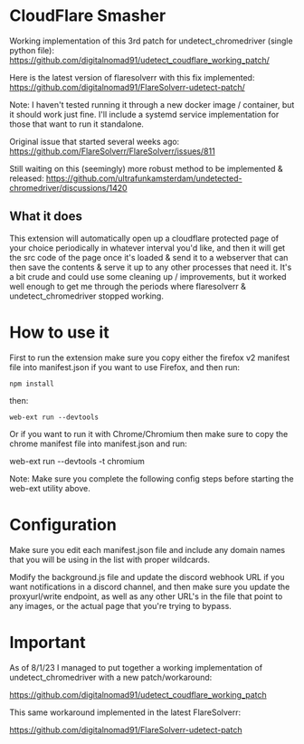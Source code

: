 # CloudFlare Smasher

Working implementation of this 3rd patch for undetect_chromedriver (single python file):
https://github.com/digitalnomad91/udetect_coudflare_working_patch/

Here is the latest version of flaresolverr with this fix implemented: 
https://github.com/digitalnomad91/FlareSolverr-udetect-patch/ 

Note: I haven't tested running it through a new docker image / container, but it should work just fine. I'll include a systemd service implementation for those that want to run it standalone.

Original issue that started several weeks ago:
https://github.com/FlareSolverr/FlareSolverr/issues/811

Still waiting on this (seemingly) more robust method to be implemented & released:
https://github.com/ultrafunkamsterdam/undetected-chromedriver/discussions/1420

## What it does

This extension will automatically open up a cloudflare protected page of your choice periodically in whatever interval you'd like, and then it will get the src code of the page once it's loaded & send it to a webserver that can  then save the contents & serve it up to any other processes that need it. It's a bit crude and could use some cleaning up / improvements, but it worked well enough to get me through the periods where flaresolverr & undetect_chromedriver stopped working.

# How to use it

First to run the extension make sure you copy either the firefox v2 manifest file into manifest.json if you want to use Firefox, and then run:

```npm install```

then:

```web-ext run --devtools```

 Or if you want to run it with Chrome/Chromium then make sure to copy the chrome manifest file into manifest.json and run:

 web-ext run --devtools -t chromium 

 Note: Make sure you complete the following config steps before starting the web-ext utility above.

# Configuration

Make sure you edit each manifest.json file and include any domain names that you will be using in the list with proper wildcards. 

Modify the background.js file and update the discord webhook URL if you want notifications in a discord channel, and then make sure you update the proxyurl/write endpoint, as well as any other URL's in the file that point to any images, or the actual page that you're trying to bypass.

# Important

As of 8/1/23 I managed to put together a working implementation of undetect_chromedriver with a new patch/workaround:

https://github.com/digitalnomad91/udetect_coudflare_working_patch

This same workaround implemented in the latest FlareSolverr:

https://github.com/digitalnomad91/FlareSolverr-udetect-patch
